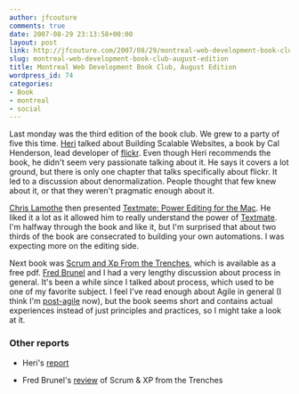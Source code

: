 ```yaml
---
author: jfcouture
comments: true
date: 2007-08-29 23:13:58+00:00
layout: post
link: http://jfcouture.com/2007/08/29/montreal-web-development-book-club-august-edition/
slug: montreal-web-development-book-club-august-edition
title: Montreal Web Development Book Club, August Edition
wordpress_id: 74
categories:
- Book
- montreal
- social
---
```


Last monday was the third edition of the book club. We grew to a party of five this time. [Heri](http://montrealtechwatch.com/) talked about Building Scalable Websites, a book by Cal Henderson, lead developer of [flickr](http://flickr.com). Even though Heri recommends the book, he didn't seem very passionate talking about it. He says it covers a lot ground, but there is only one chapter that talks specifically about flickr. It led to a discussion about denormalization. People thought that few knew about it, or that they weren't pragmatic enough about it.

[Chris Lamothe](http://furtivecode.com/) then presented [Textmate: Power Editing for the Mac](http://www.pragmaticprogrammer.com/titles/textmate/). He liked it a lot as it allowed him to really understand the power of [Textmate](http://macromates.com/). I'm halfway through the book and like it, but I'm surprised that about two thirds of the book are consecrated to building your own automations. I was expecting more on the editing side.

Next book was [Scrum and Xp From the Trenches](http://www.infoq.com/minibooks/scrum-xp-from-the-trenches), which is available as a free pdf. [Fred Brunel](http://www.fredbrunel.com/journal/) and I had a very lengthy discussion about process in general. It's been a while since I talked about process, which used to be one of my favorite subject. I feel I've read enough about Agile in general (I think I'm [post-agile](http://www.kohl.ca/blog/archives/000184.html) now), but the book seems short and contains actual experiences instead of just principles and practices, so I might take a look at it.



### Other reports




	
        
  * Heri's [report](http://montrealtechwatch.com/2007/08/30/montreal-web-development-book-club-3rd-edition/)

	
  * Fred Brunel's [review](http://fredbrunel.com/journal/2007/08/scrum-and-xp-from-the-trenches/) of Scrum & XP from the Trenches 


